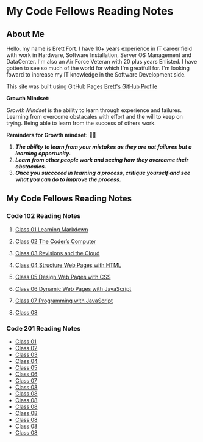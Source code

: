 # My Code Fellows Reading Notes

## About Me
Hello, my name is Brett Fort. I have 10+ years experience in IT career field with work in Hardware, Software Installation, Server OS Management and DataCenter.  I'm also an Air Force Veteran with 20 plus years Enlisted. I have gotten to see so much of the world for which I'm greatfull for.  I'm looking foward to increase my IT knowledge in the Software Development side.

This site was built using GitHub Pages [Brett's GitHub Profile](https://github.com/BrettF5)

**Growth Mindset:**

*Growth Mindset* is the ability to learn through experience and failures. Learning from overcome obstacales with effort and the will to keep on trying. Being able to learn from the success of others work. 

**Reminders for Growth mindset:**  :student:

1. ***The ability to learn from your mistakes as they are not failures but a learning opportunity.***
1. ***Learn from other people work and seeing how they overcame their obstacales.***
1. ***Once you succceed in learning a process, critique yourself and see what you can do to improve the process.***

## My Code Fellows Reading Notes

### Code 102 Reading Notes

1. [Class 01 Learning Markdown](https://BrettF5.github.io/reading-notes/code102/class-01)

2. [Class 02 The Coder’s Computer](https://BrettF5.github.io/reading-notes/code102/class-02)

3. [Class 03 Revisions and the Cloud](https://BrettF5.github.io/reading-notes/code102/class-03)

4. [Class 04 Structure Web Pages with HTML](https://BrettF5.github.io/reading-notes/code102/class-04)

5. [Class 05 Design Web Pages with CSS](https://BrettF5.github.io/reading-notes/code102/class-05)

6. [Class 06 Dynamic Web Pages with JavaScript](https://BrettF5.github.io/reading-notes/code102/class-06)

7. [Class 07 Programming with JavaScript](https://BrettF5.github.io/reading-notes/code102/class-07)

8. [Class 08](https://BrettF5.github.io/reading-notes/code102/class-08)

### Code 201 Reading Notes

- [Class 01](https://BrettF5.github.io/reading-notes/code201/class-01)
- [Class 02](https://BrettF5.github.io/reading-notes/code201/class-02)
- [Class 03](https://BrettF5.github.io/reading-notes/code201/class-03)
- [Class 04](https://BrettF5.github.io/reading-notes/code201/class-04)
- [Class 05](https://BrettF5.github.io/reading-notes/code201/class-05)
- [Class 06](https://BrettF5.github.io/reading-notes/code201/class-06)
- [Class 07](https://BrettF5.github.io/reading-notes/code201/class-07)
- [Class 08](https://BrettF5.github.io/reading-notes/code201/class-08)
- [Class 08](https://BrettF5.github.io/reading-notes/code201/class-09)
- [Class 08](https://BrettF5.github.io/reading-notes/code201/class-10)
- [Class 08](https://BrettF5.github.io/reading-notes/code201/class-11)
- [Class 08](https://BrettF5.github.io/reading-notes/code201/class-12)
- [Class 08](https://BrettF5.github.io/reading-notes/code201/class-13)
- [Class 08](https://BrettF5.github.io/reading-notes/code201/class-14)
- [Class 08](https://BrettF5.github.io/reading-notes/code201/class-15)
